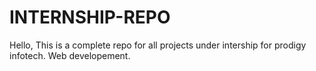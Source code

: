 # INTERNSHIP-REPO
Hello, This is a complete repo for all projects under intership for prodigy infotech. Web developement.

